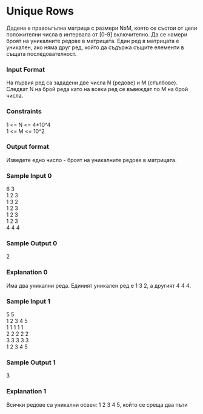# Unique Rows

Дадена е правоъгълна матрица с размери NxM, която се състои от цели положителни числа в интервала от [0-9] включително. Да се намери броят на уникалните редове в матрицата. Един ред в матрицата е уникален, ако няма друг ред, който да съдържа същите елементи в същата последователност.

### Input Format

На първия ред са зададени две числа N (редове) и M (стълбове). Следват N на брой реда като на всеки ред се въвеждат по M на брой числа.

### Constraints

1 <= N <= 4*10^4 <br>
1 <= M <= 10^2

### Output format

Изведете едно число - броят на уникалните редове в матрицата.

### Sample Input 0

6 3 <br>
1 2 3 <br>
1 3 2 <br>
1 2 3 <br>
1 2 3 <br>
1 2 3 <br>
4 4 4

### Sample Output 0

2

### Explanation 0

Има два уникални реда. Единият уникален ред е 1 3 2, а другият 4 4 4.

### Sample Input 1

5 5 <br>
1 2 3 4 5 <br>
1 1 1 1 1 <br>
2 2 2 2 2 <br>
3 3 3 3 3 <br>
1 2 3 4 5

### Sample Output 1

3

### Explanation 1

Всички редове са уникални освен: 1 2 3 4 5, който се среща два пъти
